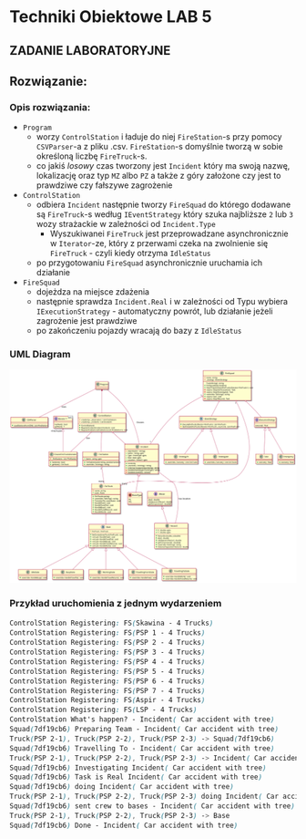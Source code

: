 ﻿# Techniki Obiektowe LAB 5

## ZADANIE LABORATORYJNE

## Rozwiązanie:

### Opis rozwiązania:
* `Program`
  * worzy `ControlStation` i ładuje do niej `FireStation`-s przy pomocy `CSVParser`-a z pliku .csv. `FireStation`-s domyślnie tworzą w sobie określoną liczbę `FireTruck`-s.
  * co jakiś *losowy* czas tworzony jest `Incident` który ma swoją nazwę, lokalizację oraz typ `MZ` albo `PZ` a także z góry założone czy jest to prawdziwe czy fałszywe zagrożenie
* `ControlStation`
  * odbiera `Incident` następnie tworzy `FireSquad` do którego dodawane są `FireTruck`-s według `IEventStrategy` który szuka najbliższe `2` lub `3` wozy strażackie w zależności od `Incident.Type`
    * Wyszukiwanei `FireTruck` jest przeprowadzane asynchronicznie w `Iterator`-ze, który z przerwami czeka na zwolnienie się `FireTruck` - czyli kiedy otrzyma `IdleStatus`
  * po przygotowaniu `FireSquad` asynchronicznie uruchamia ich działanie
* `FireSquad`
  * dojeżdza na miejsce zdażenia
  * następnie sprawdza `Incident.Real` i w zależności od Typu wybiera `IExecutionStrategy` - automatyczny powrót, lub działanie jeżeli zagrożenie jest prawdziwe
  * po zakończeniu pojazdy wracają do bazy z `IdleStatus`


### UML Diagram

![UML Diagram](TO_LAB_5.svg)

### Przykład uruchomienia z jednym wydarzeniem

```css
ControlStation Registering: FS(Skawina - 4 Trucks)
ControlStation Registering: FS(PSP 1 - 4 Trucks)
ControlStation Registering: FS(PSP 2 - 4 Trucks)
ControlStation Registering: FS(PSP 3 - 4 Trucks)
ControlStation Registering: FS(PSP 4 - 4 Trucks)
ControlStation Registering: FS(PSP 5 - 4 Trucks)
ControlStation Registering: FS(PSP 6 - 4 Trucks)
ControlStation Registering: FS(PSP 7 - 4 Trucks)
ControlStation Registering: FS(Aspir - 4 Trucks)
ControlStation Registering: FS(LSP - 4 Trucks)
ControlStation What's happen? - Incident( Car accident with tree)
Squad(7df19cb6) Preparing Team - Incident( Car accident with tree)
Truck(PSP 2-1), Truck(PSP 2-2), Truck(PSP 2-3) -> Squad(7df19cb6)
Squad(7df19cb6) Travelling To - Incident( Car accident with tree)
Truck(PSP 2-1), Truck(PSP 2-2), Truck(PSP 2-3) -> Incident( Car accident with tree)
Squad(7df19cb6) Investigating Incident( Car accident with tree)
Squad(7df19cb6) Task is Real Incident( Car accident with tree)
Squad(7df19cb6) doing Incident( Car accident with tree)
Truck(PSP 2-1), Truck(PSP 2-2), Truck(PSP 2-3) doing Incident( Car accident with tree)
Squad(7df19cb6) sent crew to bases - Incident( Car accident with tree)
Truck(PSP 2-1), Truck(PSP 2-2), Truck(PSP 2-3) -> Base
Squad(7df19cb6) Done - Incident( Car accident with tree)
```